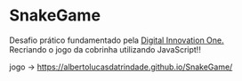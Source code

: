# SnakeGame
Desafio prático fundamentado pela [Digital Innovation One.](https://digitalinnovation.one/)  
Recriando o jogo da cobrinha utilizando JavaScript!!

jogo -> https://albertolucasdatrindade.github.io/SnakeGame/
